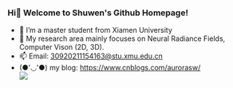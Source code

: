 ### Hi👋 Welcome to Shuwen's Github Homepage!

- 🔭 I’m a master student from Xiamen University
- 🌱 My research area mainly focuses on Neural Radiance Fields, Computer Vison (2D, 3D).
- 📫 Email: 30920211154163@stu.xmu.edu.cn <br/>
- (●'◡'●) my blog: https://www.cnblogs.com/aurorasw/ <br/>
![](https://github-readme-stats.vercel.app/api?username=sw1014&show_icons=true&theme=dark&count_private=true)

